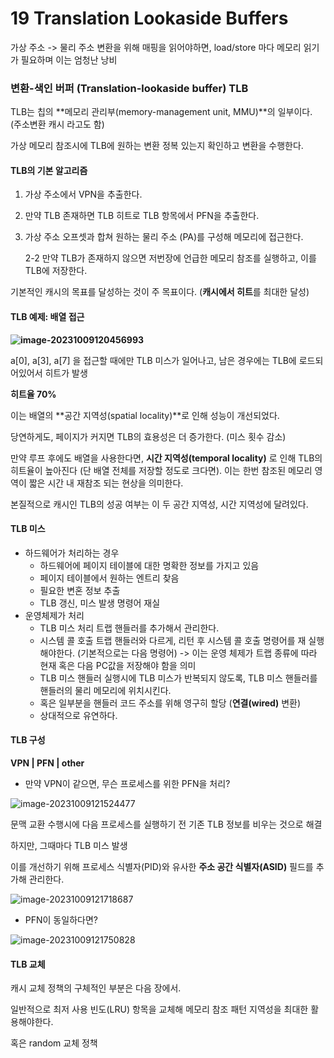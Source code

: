 # 19 Translation Lookaside Buffers

가상 주소 -> 물리 주소 변환을 위해 매핑을 읽어야하면, load/store 마다 메모리 읽기가 필요하며 이는 엄청난 낭비

### 변환-색인 버퍼 (Translation-lookaside buffer) TLB

TLB는 칩의 **메모리 관리부(memory-management unit, MMU)**의 일부이다. (주소변환 캐시 라고도 함)

가상 메모리 참조시에 TLB에 원하는 변환 정복 있는지 확인하고 변환을 수행한다.



#### TLB의 기본 알고리즘

1. 가상 주소에서 VPN을 추출한다.

2. 만약 TLB 존재하면 TLB 히트로 TLB 항목에서 PFN을 추출한다.
3. 가상 주소 오프셋과 합쳐 원하는 물리 주소 (PA)를 구성해 메모리에 접근한다.

   2-2 만약 TLB가 존재하지 않으면 저번장에 언급한 메모리 참조를 실행하고, 이를 TLB에 저장한다.

기본적인 캐시의 목표를 달성하는 것이 주 목표이다. (**캐시에서 히트**를 최대한 달성)



#### TLB 예제: 배열 접근

**![image-20231009120456993](C:\Users\abc\AppData\Roaming\Typora\typora-user-images\image-20231009120456993.png)**

a[0], a[3], a[7] 을 접근할 때에만 TLB 미스가 일어나고, 남은 경우에는 TLB에 로드되어있어서 히트가 발생

**히트율 70%**

이는 배열의 **공간 지역성(spatial locality)**로 인해 성능이 개선되었다.

당연하게도, 페이지가 커지면 TLB의 효용성은 더 증가한다. (미스 횟수 감소)

만약 루프 후에도 배열을 사용한다면, **시간 지역성(temporal locality)** 로 인해 TLB의 히트율이 높아진다 (단 배열 전체를 저장할 정도로 크다면). 이는 한번 참조된 메모리 영역이 짧은 시간 내 재참조 되는 현상을 의미한다.

본질적으로 캐시인 TLB의 성공 여부는 이 두 공간 지역성, 시간 지역성에 달려있다.



#### TLB 미스

- 하드웨어가 처리하는 경우
  - 하드웨어에 페이지 테이블에 대한 명확한 정보를 가지고 있음
  - 페이지 테이블에서 원하는 엔트리 찾음
  - 필요한 변혼 정보 추출
  - TLB 갱신, 미스 발생 명령어 재실
- 운영체제가 처리
  - TLB 미스 처리 트랩 핸들러를 추가해서 관리한다.
  - 시스템 콜 호출 트랩 핸들러와 다르게, 리턴 후 시스템 콜 호출 명령어를 재 실행 해야한다. (기본적으로는 다음 명령어) -> 이는 운영 체제가 트랩 종류에 따라 현재 혹은 다음 PC값을 저장해야 함을 의미
  -  TLB 미스 핸들러 실행시에  TLB 미스가 반복되지 않도록, TLB 미스 핸들러를 핸들러의 물리 메모리에 위치시킨다.
  - 혹은 일부분을 핸들러 코드 주소를 위해 영구히 할당 (**연결(wired)** 변환)
  - 상대적으로 유연하다.

#### TLB 구성

**VPN | PFN | other**

- 만약 VPN이 같으면, 무슨 프로세스를 위한 PFN을 처리?

![image-20231009121524477](C:\Users\abc\AppData\Roaming\Typora\typora-user-images\image-20231009121524477.png)

문맥 교환 수행시에 다음 프로세스를 실행하기 전 기존 TLB 정보를 비우는 것으로 해결

하지만, 그때마다 TLB 미스 발생

이를 개선하기 위해 프로세스 식별자(PID)와 유사한 **주소 공간 식별자(ASID)** 필드를 추가해 관리한다.

![image-20231009121718687](C:\Users\abc\AppData\Roaming\Typora\typora-user-images\image-20231009121718687.png)

- PFN이 동일하다면?

![image-20231009121750828](C:\Users\abc\AppData\Roaming\Typora\typora-user-images\image-20231009121750828.png)

#### TLB 교체

캐시 교체 정책의 구체적인 부분은 다음 장에서.

일반적으로 최저 사용 빈도(LRU) 항목을 교체해 메모리 참조 패턴 지역성을 최대한 활용해야한다.

혹은 random 교체 정책